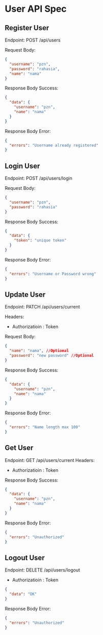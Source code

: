 # User API Spec

## Register User

Endpoint: POST /api/users

Request Body:

```json
{
  "username": "pzn",
  "password": "rahasia",
  "name": "nama"
}
```

Response Body Success:

```json
{
  "data": {
    "username": "pzn",
    "name": "nama"
  }
}
```

Response Body Error:

```json
{
  "errors": "Username already registered"
}
```

## Login User

Endpoint: POST /api/users/login

Request Body:

```json
{
  "username": "pzn",
  "password": "rahasia"
}
```

Response Body Success:

```json
{
  "data": {
    "token": "unique token"
  }
}
```

Response Body Error:

```json
{
  "errors": "Username or Password wrong"
}
```

## Update User

Endpoint: PATCH /api/users/current

Headers:

- Authorizatioin : Token

Request Body:

```json
{
  "name": "nama", //Optional
  "password": "new password" //Optional
}
```

Response Body Success:

```json
{
  "data": {
    "username": "pzn",
    "name": "nama"
  }
}
```

Response Body Error:

```json
{
  "errors": "Name length max 100"
}
```

## Get User

Endpoint: GET /api/users/current
Headers:

- Authorizatioin : Token

Response Body Success:

```json
{
  "data": {
    "username": "pzn",
    "name": "nama"
  }
}
```

Response Body Error:

```json
{
  "errors": "Unauthorized"
}
```

## Logout User
Endpoint: DELETE /api/users/logout
- Authorizatioin : Token

```json
{
  "data": "OK"
}
```
Response Body Error:

```json
{
  "errors": "Unauthorized"
}
```
